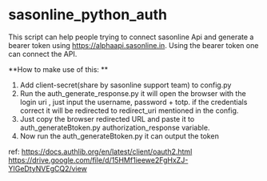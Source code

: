 # sasonline_python_auth
This script can help people trying to connect sasonline Api and generate a bearer token using https://alphaapi.sasonline.in. Using the bearer token one can  connect the API.

**How to make use of this:
**
1. Add client-secret(share by sasonline support team) to config.py
2. Run the auth_generate_response.py it will open the browser with the login uri , just input the username, password + totp. if the credentials correct it will be redirected to redirect_uri  mentioned in the config. 
3. Just copy the browser redirected URL and paste it to auth_generateBtoken.py authorization_response variable. 
4. Now run the auth_generateBtoken.py it can output the token


ref:
https://docs.authlib.org/en/latest/client/oauth2.html
https://drive.google.com/file/d/15HMf1ieewe2FgHxZJ-YIGeDtyNVEgCQ2/view

